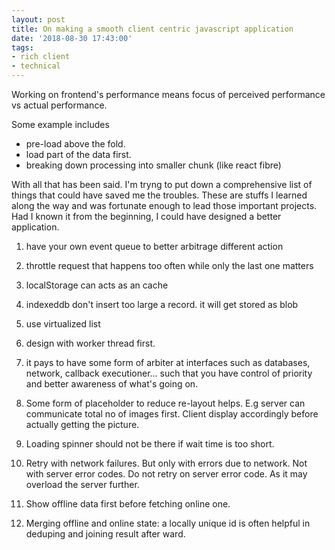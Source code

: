 ```yaml
---
layout: post
title: On making a smooth client centric javascript application
date: '2018-08-30 17:43:00'
tags:
- rich client
- technical
---
```


Working on frontend's performance means focus of perceived performance vs actual performance. 

Some example includes
- pre-load above the fold. 
- load part of the data first. 
- breaking down processing into smaller chunk (like react fibre)


With all that has been said. I'm tryng to put down a comprehensive list of things that could have saved me the troubles. These are stuffs I learned along the way and was fortunate enough to lead those important projects. Had I known it from the beginning, I could have designed a better application. 

1. have your own event queue to better arbitrage different action

2. throttle request that happens too often while only the last one matters

3. localStorage can acts as an cache

4. indexeddb don't insert too large a record. it will get stored as blob

5. use virtualized list 

6. design with worker thread first.

7. it pays to have some form of arbiter at interfaces such as databases, network, callback executioner... such that you have control of priority and better awareness of what's going on. 

8. Some form of placeholder to reduce re-layout helps. E.g server can communicate total no of images first. Client display accordingly before actually getting the picture.

9. Loading spinner should not be there if wait time is too short. 

10. Retry with network failures. But only with errors due to network. Not with server error codes. Do not retry on server error code. As it may overload the server further. 

11. Show offline data first before fetching online one. 

12. Merging offline and online state: a locally unique id is often helpful in deduping and joining result after ward.
